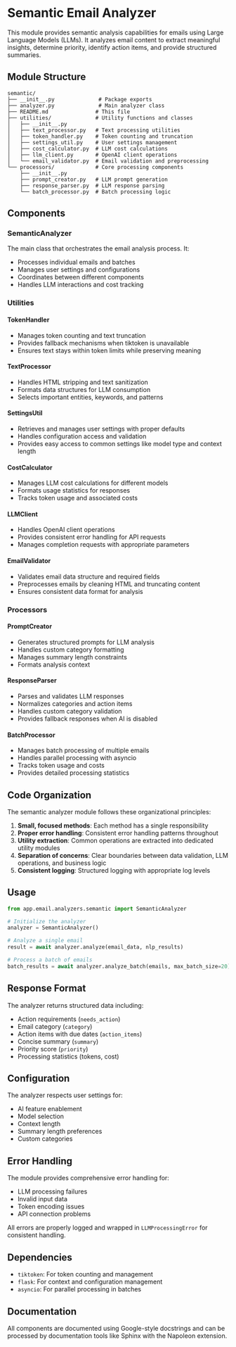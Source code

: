# Semantic Email Analyzer

This module provides semantic analysis capabilities for emails using Large Language Models (LLMs). It analyzes email content to extract meaningful insights, determine priority, identify action items, and provide structured summaries.

## Module Structure

```
semantic/
├── __init__.py              # Package exports
├── analyzer.py              # Main analyzer class
├── README.md               # This file
├── utilities/              # Utility functions and classes
│   ├── __init__.py
│   ├── text_processor.py   # Text processing utilities
│   ├── token_handler.py    # Token counting and truncation
│   ├── settings_util.py    # User settings management
│   ├── cost_calculator.py  # LLM cost calculations
│   ├── llm_client.py       # OpenAI client operations
│   └── email_validator.py  # Email validation and preprocessing
└── processors/             # Core processing components
    ├── __init__.py
    ├── prompt_creator.py   # LLM prompt generation
    ├── response_parser.py  # LLM response parsing
    └── batch_processor.py  # Batch processing logic
```

## Components

### SemanticAnalyzer

The main class that orchestrates the email analysis process. It:
- Processes individual emails and batches
- Manages user settings and configurations
- Coordinates between different components
- Handles LLM interactions and cost tracking

### Utilities

#### TokenHandler
- Manages token counting and text truncation
- Provides fallback mechanisms when tiktoken is unavailable
- Ensures text stays within token limits while preserving meaning

#### TextProcessor
- Handles HTML stripping and text sanitization
- Formats data structures for LLM consumption
- Selects important entities, keywords, and patterns

#### SettingsUtil
- Retrieves and manages user settings with proper defaults
- Handles configuration access and validation
- Provides easy access to common settings like model type and context length

#### CostCalculator
- Manages LLM cost calculations for different models
- Formats usage statistics for responses
- Tracks token usage and associated costs

#### LLMClient
- Handles OpenAI client operations
- Provides consistent error handling for API requests
- Manages completion requests with appropriate parameters

#### EmailValidator
- Validates email data structure and required fields
- Preprocesses emails by cleaning HTML and truncating content
- Ensures consistent data format for analysis

### Processors

#### PromptCreator
- Generates structured prompts for LLM analysis
- Handles custom category formatting
- Manages summary length constraints
- Formats analysis context

#### ResponseParser
- Parses and validates LLM responses
- Normalizes categories and action items
- Handles custom category validation
- Provides fallback responses when AI is disabled

#### BatchProcessor
- Manages batch processing of multiple emails
- Handles parallel processing with asyncio
- Tracks token usage and costs
- Provides detailed processing statistics

## Code Organization

The semantic analyzer module follows these organizational principles:

1. **Small, focused methods**: Each method has a single responsibility
2. **Proper error handling**: Consistent error handling patterns throughout
3. **Utility extraction**: Common operations are extracted into dedicated utility modules
4. **Separation of concerns**: Clear boundaries between data validation, LLM operations, and business logic
5. **Consistent logging**: Structured logging with appropriate log levels

## Usage

```python
from app.email.analyzers.semantic import SemanticAnalyzer

# Initialize the analyzer
analyzer = SemanticAnalyzer()

# Analyze a single email
result = await analyzer.analyze(email_data, nlp_results)

# Process a batch of emails
batch_results = await analyzer.analyze_batch(emails, max_batch_size=20)
```

## Response Format

The analyzer returns structured data including:
- Action requirements (`needs_action`)
- Email category (`category`)
- Action items with due dates (`action_items`)
- Concise summary (`summary`)
- Priority score (`priority`)
- Processing statistics (tokens, cost)

## Configuration

The analyzer respects user settings for:
- AI feature enablement
- Model selection
- Context length
- Summary length preferences
- Custom categories

## Error Handling

The module provides comprehensive error handling for:
- LLM processing failures
- Invalid input data
- Token encoding issues
- API connection problems

All errors are properly logged and wrapped in `LLMProcessingError` for consistent handling.

## Dependencies

- `tiktoken`: For token counting and management
- `flask`: For context and configuration management
- `asyncio`: For parallel processing in batches

## Documentation

All components are documented using Google-style docstrings and can be processed by documentation tools like Sphinx with the Napoleon extension. 